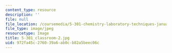 ```yaml
---
content_type: resource
description: ''
file: null
file_location: /coursemedia/5-301-chemistry-laboratory-techniques-january-iap-2012/972fa45c276039a6ab0cb82a5beec06c_5-301_classroom-2.jpg
file_type: image/jpeg
resourcetype: Image
title: 5-301_classroom-2.jpg
uid: 972fa45c-2760-39a6-ab0c-b82a5beec06c
---
```


